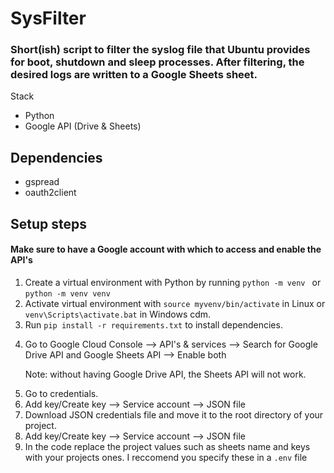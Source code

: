 <h1>SysFilter</h1>

<h3>Short(ish) script to filter the syslog file that Ubuntu provides for boot, shutdown and sleep processes. After filtering, the desired logs are written to a Google Sheets sheet.</h3>

<p>Stack</p>
<ul>
<li>Python</li>
<li>Google API (Drive & Sheets)</li>
</ul>

<h2>Dependencies</h2>
<ul>
<li>gspread</li>
<li>oauth2client</li>
</ul>

<h2>Setup steps</h2>
<h4>Make sure to have a Google account with which to access and enable the API's</h4>
<ol>

<li>Create a virtual environment with Python by running <code>python -m venv <directory_name></code> or <code>python -m venv venv</code></li>
<li>Activate virtual environment with <code>source myvenv/bin/activate</code> in Linux or <code>venv\Scripts\activate.bat</code> in Windows cdm.</li>
<li>Run <code>pip install -r requirements.txt</code> to install dependencies.</p></li>
<li>Go to Google Cloud Console --> API's & services --> Search for Google Drive API and Google Sheets API --> Enable both <p>Note: without having Google Drive API, the Sheets API will not work.</p></li>
<li>Go to credentials.</li>
<li>Add key/Create key --> Service account --> JSON file</li>
<li>Download JSON credentials file and move it to the root directory of your project.</li>
<li>Add key/Create key --> Service account --> JSON file</li>
<li>In the code replace the project values such as sheets name and keys with your projects ones. I reccomend you specify these in a <code>.env</code> file</li>
</ol>
